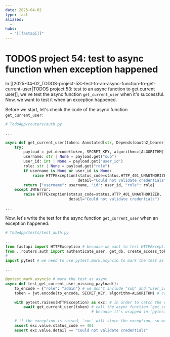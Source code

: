 ```yaml
---
date: 2025-04-02
type: fact
aliases:
  -
hubs:
  - "[[fastapi]]"
---
```


# TODOS project 54: test to async function when exception happened

In [[2025-04-02_TODOS-project-53:-test-to-an-async-function-to-get-current-user|TODOS project 53: test to an async function to get current user]], we've test the async function `get_current_user` when it's successful. Now, we want to test it when an exception happened.

Before we start, let's check the code of the async function `get_current_user`:

```py
# TodoApp/routers/auth.py

...

async def get_current_user(token: Annotated[str, Depends(oauth2_bearer)]):
    try:
        payload = jwt.decode(token, SECRET_KEY, algorithms=[ALGORITHM])
        username: str | None = payload.get("sub")
        user_id: int | None = payload.get("user_id")
        role: str | None = payload.get("role")
        if username is None or user_id is None:
            raise HTTPException(status_code=status.HTTP_401_UNAUTHORIZED, # <--- we want to test this line
                                detail="Could not validate credentials")
        return {"username": username, "id": user_id, "role": role}
    except JWTError:
        raise HTTPException(status_code=status.HTTP_401_UNAUTHORIZED,
                            detail="Could not validate credentials")

...

```

Now, let's write the test for the async function `get_current_user` when an exception happened:

```py
# TodoApp/tests/test_auth.py

...
from fastapi import HTTPException # because we want to test HTTPException happened
from ..routers.auth import authenticate_user, get_db, create_access_token, SECRET_KEY, ALGORITHM, get_current_user
#                                                                                                 ^^^^^^^^^^^^^^^^ async function to test
import pytest # we need to use pytest.mark.asyncio to mark the test as async for testing async function

...

@pytest.mark.asyncio # mark the test as async
async def test_get_current_user_missing_payload():
    to_encode = {"role": "admin"} # we don't include "sub" and "user_id" in the payload, so `get_current_user` will raise an exception
    token = jwt.encode(to_encode, SECRET_KEY, algorithm=ALGORITHM) # create a token with the payload that doesn't include "sub" and "user_id"

    with pytest.raises(HTTPException) as exc: # in order to catch the exception, we use `pytest.raises` context manager to wrap the code that will raise the exception
        await get_current_user(token) # call the async function `get_current_user` with the token that doesn't include "sub" and "user_id"
                                      # because it's wrapped in `pytest.raises` context manager, it will catch the exception and store it in `exc`

    # if the exception is raised, `exc` will store the exception, so we can check the exception's status_code and detail
    assert exc.value.status_code == 401
    assert exc.value.detail == "Could not validate credentials"

```

